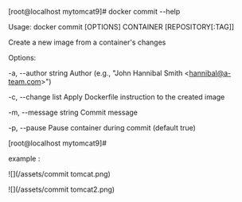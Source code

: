 \[root@localhost mytomcat9\]\# docker commit --help

Usage:  docker commit \[OPTIONS\] CONTAINER \[REPOSITORY\[:TAG\]\]

Create a new image from a container's changes

Options:

-a, --author string    Author \(e.g., "John Hannibal Smith &lt;hannibal@a-team.com&gt;"\)

-c, --change list      Apply Dockerfile instruction to the created image

-m, --message string   Commit message

-p, --pause            Pause container during commit \(default true\)

\[root@localhost mytomcat9\]\#



example :

![](/assets/commit tomcat.png)

![](/assets/commit tomcat2.png)

